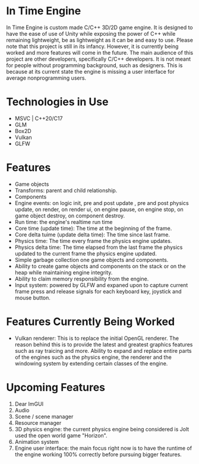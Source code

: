 # In Time Engine
In Time Engine is custom made C/C++ 3D/2D game engine. It is designed to have the ease of use of Unity while exposing the power of C++ while remaining lightweight, be as lightweight as it can be and easy to use. Please note that this project is still in its infancy. However, it is currently being worked and more features will come in the future. The main audience of this project are other developers, specifically C/C++ developers. It is not meant for people without programming background, such as designers. This is because  at its current state the engine is missing a user interface for average nonprogramming users.

# Technologies in Use
- MSVC | C++20/C17
- GLM
- Box2D
- Vulkan
- GLFW

# Features
- Game objects
- Transforms: parent and child relationship.
- Components
- Engine events: on logic init, pre and post update , pre and post physics update, on render, on render ui, on engine pause, on engine stop, on game object destroy, on component destroy.
- Run time: the engine's realtime run time
- Core time (update time): The time at the beginning of the frame.
- Core delta tuime (update delta time): The time since last frame.
- Physics time: The time every frame the physics engine updates.
- Physics delta time: The time elapsed from the last frame the physics updated to the current frame the physics engine updated.
- Simple garbage collection one game objects and components.
- Ability to create game objects and components on the stack or on the heap while maintaining engine integrity.
- Ability to claim memory responsibility from the engine.
- Input system: powered by GLFW and expaned upon to capture current frame press and release signals for each keyboard key, joystick and mouse button.

# Features Currently Being Worked
- Vulkan renderer: This is to replace the initial OpenGL renderer. The reason behind this is to provide the latest and greatest graphics features such as ray traicing and more.
Ability to expand and replace entire parts of the engines such as the physics engine, the renderer and the windowing system by extending certain classes of the engine.

# Upcoming Features
1. Dear ImGUI
2. Audio
3. Scene / scene manager
4. Resource manager
5. 3D physics engine: the current physics engine being considered is Jolt used the open world game "Horizon".
6. Animation system
7. Engine user interface: the main focus right now is to have the runtime of the engine working 100% correctly before pursuing bigger features.
